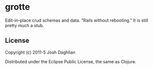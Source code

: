 # grotte

Edit-in-place crud schemas and data.  "Rails without rebooting."  It is still pretty much a stub.

## License

Copyright (c) 2011-5 Josh Daghlian

Distributed under the Eclipse Public License, the same as Clojure.
